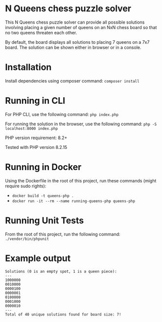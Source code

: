 # N Queens chess puzzle solver

This N Queens chess puzzle solver can provide all possible solutions involving placing a given number of queens on an NxN chess board so that no two queens threaten each other.

By default, the board displays all solutions to placing 7 queens on a 7x7 board. The solution can be shown either in browser or in a console.

# Installation

Install dependencies using composer command: `composer install`

# Running in CLI

For PHP CLI, use the following command: `php index.php`

For running the solution in the browser, use the following command: `php -S localhost:8000 index.php`

PHP version requirement: 8.2+

Tested with PHP version 8.2.15

# Running in Docker

Using the Dockerfile in the root of this project, run these commands (might require sudo rights):
- `docker build -t queens-php .`
- `docker run -it --rm --name running-queens-php queens-php`

# Running Unit Tests

From the root of this project, run the following command: `./vendor/bin/phpunit`

# Example output

```
Solutions (0 is an empty spot, 1 is a queen piece):
---
1000000
0010000
0000100
0000001
0100000
0001000
0000010
---
Total of 40 unique solutions found for board size: 7!
```
